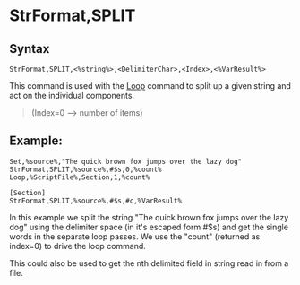# StrFormat,SPLIT #
## Syntax ##
```
StrFormat,SPLIT,<%string%>,<DelimiterChar>,<Index>,<%VarResult%>
```
This command is used with the [Loop](loop.md) command to split up a given string and act on the individual components.
> (Index=0 --> number of items)


## Example: ##
```
Set,%source%,"The quick brown fox jumps over the lazy dog"
StrFormat,SPLIT,%source%,#$s,0,%count%
Loop,%ScriptFile%,Section,1,%count%

[Section]
StrFormat,SPLIT,%source%,#$s,#c,%VarResult%
```
In this example we split the string "The quick brown fox jumps over the lazy dog" using the delimiter space (in it's escaped form #$s) and get the single words in the separate loop passes.  We use the "count" (returned as index=0) to drive the loop command.

This could also be used to get the nth delimited field in string read in from a file.